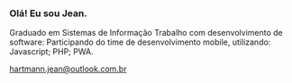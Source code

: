 ### Olá! Eu sou Jean. 
Graduado em Sistemas de Informação
Trabalho com desenvolvimento de software:
Participando do time de desenvolvimento mobile, utilizando: Javascript; PHP; PWA.

hartmann.jean@outlook.com.br

